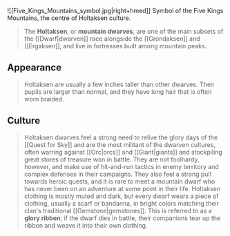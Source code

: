 ![[Five_Kings_Mountains_symbol.jpg|right+hmed]] 
 Symbol of the Five Kings Mountains, the centre of Holtaksen culture.
> The **Holtaksen**, or **mountain dwarves**, are one of the main subsets of the [[Dwarf|dwarven]] race alongside the [[Grondaksen]] and [[Ergaksen]], and live in fortresses built among mountain peaks.


## Appearance

> Holtaksen are usually a few inches taller than other dwarves. Their pupils are larger than normal, and they have long hair that is often worn braided.


## Culture

> Holtaksen dwarves feel a strong need to relive the glory days of the [[Quest for Sky]] and are the most militant of the dwarven cultures, often warring against [[Orc|orcs]] and [[Giant|giants]] and stockpiling great stores of treasure won in battle. They are not foolhardy, however, and make use of hit-and-run tactics in enemy territory and complex defenses in their campaigns. They also feel a strong pull towards heroic quests, and it is rare to meet a mountain dwarf who has never been on an adventure at some point in their life.
> Holtaksen clothing is mostly muted and dark, but every dwarf wears a piece of clothing, usually a scarf or bandanna, in bright colors matching their clan's traditional [[Gemstone|gemstones]]. This is referred to as a **glory ribbon**; if the dwarf dies in battle, their companions tear up the ribbon and weave it into their own clothing.







